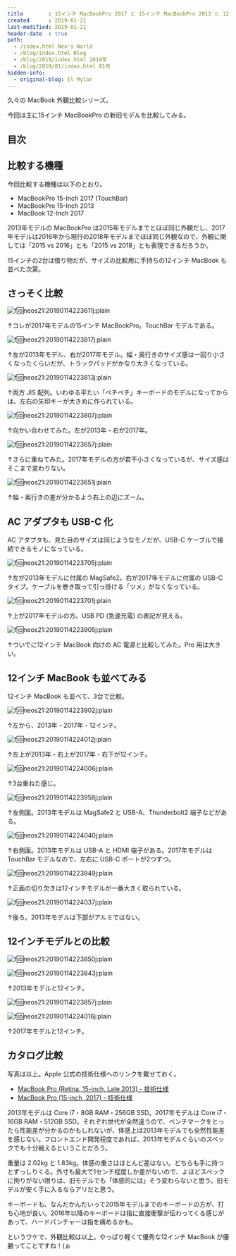 ```yaml
---
title        : 15インチ MacBookPro 2017 と 15インチ MacBookPro 2013 と 12インチ MacBook 2017 の外観を比較してみた
created      : 2019-01-21
last-modified: 2019-01-21
header-date  : true
path:
  - /index.html Neo's World
  - /blog/index.html Blog
  - /blog/2019/index.html 2019年
  - /blog/2019/01/index.html 01月
hidden-info:
  - original-blog: El Mylar
---
```


久々の MacBook 外観比較シリーズ。

今回は主に15インチ MacBookPro の新旧モデルを比較してみる。

## 目次

## 比較する機種

今回比較する機種は以下のとおり。

- MacBookPro 15-Inch 2017 (TouchBar)
- MacBookPro 15-Inch 2013
- MacBook 12-Inch 2017

2013年モデルの MacBookPro は2015年モデルまでとほぼ同じ外観だし、2017年モデルは2016年から現行の2018年モデルまでほぼ同じ外観なので、外観に関しては「2015 vs 2016」とも「2015 vs 2018」とも表現できるだろうか。

15インチの2台は借り物だが、サイズの比較用に手持ちの12インチ MacBook も並べた次第。

## さっそく比較

![f:id:neos21:20190114223611j:plain](https://cdn-ak.f.st-hatena.com/images/fotolife/n/neos21/20190114/20190114223611.jpg "f:id:neos21:20190114223611j:plain")

↑コレが2017年モデルの15インチ MacBookPro。TouchBar モデルである。

![f:id:neos21:20190114223817j:plain](https://cdn-ak.f.st-hatena.com/images/fotolife/n/neos21/20190114/20190114223817.jpg "f:id:neos21:20190114223817j:plain")

↑左が2013年モデル、右が2017年モデル。幅・奥行きのサイズ感は一回り小さくなったくらいだが、トラックパッドがかなり大きくなっている。

![f:id:neos21:20190114223813j:plain](https://cdn-ak.f.st-hatena.com/images/fotolife/n/neos21/20190114/20190114223813.jpg "f:id:neos21:20190114223813j:plain")

↑両方 JIS 配列。いわゆる平たい「ペチペチ」キーボードのモデルになってからは、左右の矢印キーが大きめに作られている。

![f:id:neos21:20190114223807j:plain](https://cdn-ak.f.st-hatena.com/images/fotolife/n/neos21/20190114/20190114223807.jpg "f:id:neos21:20190114223807j:plain")

↑向かい合わせてみた。左が2013年・右が2017年。

![f:id:neos21:20190114223657j:plain](https://cdn-ak.f.st-hatena.com/images/fotolife/n/neos21/20190114/20190114223657.jpg "f:id:neos21:20190114223657j:plain")

↑さらに重ねてみた。2017年モデルの方が若干小さくなっているが、サイズ感はそこまで変わりない。

![f:id:neos21:20190114223651j:plain](https://cdn-ak.f.st-hatena.com/images/fotolife/n/neos21/20190114/20190114223651.jpg "f:id:neos21:20190114223651j:plain")

↑幅・奥行きの差が分かるよう右上の辺にズーム。

## AC アダプタも USB-C 化

AC アダプタも、見た目のサイズは同じようなモノだが、USB-C ケーブルで接続できるモノになっている。

![f:id:neos21:20190114223705j:plain](https://cdn-ak.f.st-hatena.com/images/fotolife/n/neos21/20190114/20190114223705.jpg "f:id:neos21:20190114223705j:plain")

↑左が2013年モデルに付属の MagSafe2。右が2017年モデルに付属の USB-C タイプ。ケーブルを巻き取って引っ掛ける「ツメ」がなくなっている。

![f:id:neos21:20190114223701j:plain](https://cdn-ak.f.st-hatena.com/images/fotolife/n/neos21/20190114/20190114223701.jpg "f:id:neos21:20190114223701j:plain")

↑上が2017年モデルの方。USB PD (急速充電) の表記が見える。

![f:id:neos21:20190114223905j:plain](https://cdn-ak.f.st-hatena.com/images/fotolife/n/neos21/20190114/20190114223905.jpg "f:id:neos21:20190114223905j:plain")

↑ついでに12インチ MacBook 向けの AC 電源と比較してみた。Pro 用は大きい。

## 12インチ MacBook も並べてみる

12インチ MacBook も並べて、3台で比較。

![f:id:neos21:20190114223902j:plain](https://cdn-ak.f.st-hatena.com/images/fotolife/n/neos21/20190114/20190114223902.jpg "f:id:neos21:20190114223902j:plain")

↑左から、2013年・2017年・12インチ。

![f:id:neos21:20190114224012j:plain](https://cdn-ak.f.st-hatena.com/images/fotolife/n/neos21/20190114/20190114224012.jpg "f:id:neos21:20190114224012j:plain")

↑左上が2013年・右上が2017年・右下が12インチ。

![f:id:neos21:20190114224006j:plain](https://cdn-ak.f.st-hatena.com/images/fotolife/n/neos21/20190114/20190114224006.jpg "f:id:neos21:20190114224006j:plain")

↑3台重ねた感じ。

![f:id:neos21:20190114223958j:plain](https://cdn-ak.f.st-hatena.com/images/fotolife/n/neos21/20190114/20190114223958.jpg "f:id:neos21:20190114223958j:plain")

↑左側面。2013年モデルは MagSafe2 と USB-A、Thunderbolt2 端子などがある。

![f:id:neos21:20190114224040j:plain](https://cdn-ak.f.st-hatena.com/images/fotolife/n/neos21/20190114/20190114224040.jpg "f:id:neos21:20190114224040j:plain")

↑右側面。2013年モデルは USB-A と HDMI 端子がある。2017年モデルは TouchBar モデルなので、左右に USB-C ポートが2つずつ。

![f:id:neos21:20190114223949j:plain](https://cdn-ak.f.st-hatena.com/images/fotolife/n/neos21/20190114/20190114223949.jpg "f:id:neos21:20190114223949j:plain")

↑正面の切り欠きは12インチモデルが一番大きく取られている。

![f:id:neos21:20190114224037j:plain](https://cdn-ak.f.st-hatena.com/images/fotolife/n/neos21/20190114/20190114224037.jpg "f:id:neos21:20190114224037j:plain")

↑後ろ。2013年モデルは下部がアルミではない。

## 12インチモデルとの比較

![f:id:neos21:20190114223850j:plain](https://cdn-ak.f.st-hatena.com/images/fotolife/n/neos21/20190114/20190114223850.jpg "f:id:neos21:20190114223850j:plain")

![f:id:neos21:20190114223843j:plain](https://cdn-ak.f.st-hatena.com/images/fotolife/n/neos21/20190114/20190114223843.jpg "f:id:neos21:20190114223843j:plain")

↑2013年モデルと12インチ。

![f:id:neos21:20190114223857j:plain](https://cdn-ak.f.st-hatena.com/images/fotolife/n/neos21/20190114/20190114223857.jpg "f:id:neos21:20190114223857j:plain")

![f:id:neos21:20190114224016j:plain](https://cdn-ak.f.st-hatena.com/images/fotolife/n/neos21/20190114/20190114224016.jpg "f:id:neos21:20190114224016j:plain")

↑2017年モデルと12インチ。

## カタログ比較

写真は以上。Apple 公式の技術仕様へのリンクを載せておく。

- [MacBook Pro (Retina, 15-inch, Late 2013) - 技術仕様](https://support.apple.com/kb/SP690?locale=ja_JP)
- [MacBook Pro (15-inch, 2017) - 技術仕様](https://support.apple.com/kb/SP756?locale=ja_JP)

2013年モデルは Core i7・8GB RAM・256GB SSD。2017年モデルは Core i7・16GB RAM・512GB SSD。それぞれ世代が全然違うので、ベンチマークをとったら性能差が分かるのかもしれないが、体感上は2013年モデルでも全然性能差を感じない。フロントエンド開発程度であれば、2013年モデルぐらいのスペックでも十分戦えるということだろう。

重量は 2.02kg と 1.83kg。体感の重さはほとんど差はない。どちらも手に持つとずっしりくる。外寸も最大で1センチ程度しか差がないので、よほどスペックに拘りがない限りは、旧モデルでも「体感的には」そう変わらないと思う。旧モデルが安く手に入るならアリだと思う。

キーボードも、なんだかんだいって2015年モデルまでのキーボードの方が、打ち心地が良い。2016年以降のキーボードは指に直接衝撃が伝わってくる感じがあって、ハードパンチャーは指を痛めるかも。

というワケで、外観比較は以上。やっぱり軽くて優秀な12インチ MacBook が優勝ってことですね！(ぉ
